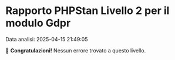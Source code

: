 # Rapporto PHPStan Livello 2 per il modulo Gdpr

Data analisi: 2025-04-15 21:49:05

🎉 **Congratulazioni!** Nessun errore trovato a questo livello.
